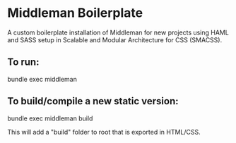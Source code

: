 # Middleman Boilerplate
A custom boilerplate installation of Middleman for new projects using HAML and SASS setup in Scalable and Modular Architecture for CSS (SMACSS).

## To run:
bundle exec middleman

## To build/compile a new static version:
bundle exec middleman build

This will add a "build" folder to root that is exported in HTML/CSS.
